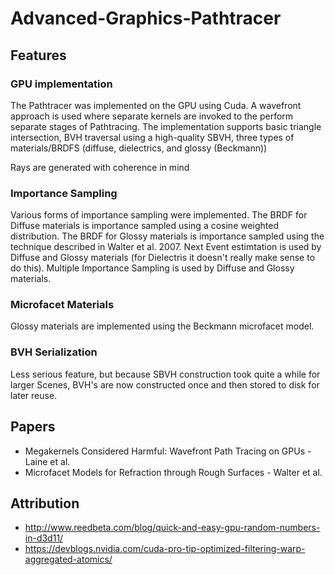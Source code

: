 # Advanced-Graphics-Pathtracer

## Features

### GPU implementation
The Pathtracer was implemented on the GPU using Cuda. A wavefront approach is used where separate kernels are invoked to the perform separate stages of Pathtracing.
The implementation supports basic triangle intersection, BVH traversal using a high-quality SBVH, three types of materials/BRDFS (diffuse, dielectrics, and glossy (Beckmann))

Rays are generated with coherence in mind

### Importance Sampling
Various forms of importance sampling were implemented.
The BRDF for Diffuse materials is importance sampled using a cosine weighted distribution. 
The BRDF for Glossy materials is importance sampled using the technique described in Walter et al. 2007.
Next Event estimtation is used by Diffuse and Glossy materials (for Dielectris it doesn't really make sense to do this). 
Multiple Importance Sampling is used by Diffuse and Glossy materials.

### Microfacet Materials
Glossy materials are implemented using the Beckmann microfacet model.

### BVH Serialization
Less serious feature, but because SBVH construction took quite a while for larger Scenes, BVH's are now constructed once and then stored to disk for later reuse.

## Papers
- Megakernels Considered Harmful: Wavefront Path Tracing on GPUs - Laine et al.
- Microfacet Models for Refraction through Rough Surfaces - Walter et al.

## Attribution
- http://www.reedbeta.com/blog/quick-and-easy-gpu-random-numbers-in-d3d11/
- https://devblogs.nvidia.com/cuda-pro-tip-optimized-filtering-warp-aggregated-atomics/
